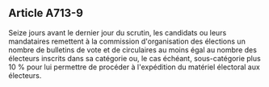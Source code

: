 Article A713-9
----
Seize jours avant le dernier jour du scrutin, les candidats ou leurs mandataires
remettent à la commission d'organisation des élections un nombre de bulletins de
vote et de circulaires au moins égal au nombre des électeurs inscrits dans sa
catégorie ou, le cas échéant, sous-catégorie plus 10 % pour lui permettre de
procéder à l'expédition du matériel électoral aux électeurs.
